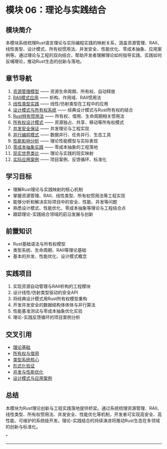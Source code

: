 ﻿# 模块 06：理论与实践结合

## 模块简介

本模块系统梳理Rust语言理论与实际编程实践的映射关系，涵盖资源管理、RAII、线性类型、设计模式、所有权惯用法、并发安全、性能优化、零成本抽象、应用案例等。通过理论与工程的双向结合，帮助开发者理解理论如何指导实践、实践如何反哺理论，推动Rust生态的创新与落地。

## 章节导航

1. [资源管理模型](./01_resource_management.md) —— 资源生命周期、所有权、自动释放
2. [RAII模式应用](./02_raii_patterns.md) —— 析构、作用域、RAII惯用法
3. [线性类型实践](./03_linear_types_practice.md) —— 线性/仿射类型在工程中的应用
4. [设计模式与所有权系统](./04_design_patterns.md) —— 经典设计模式与Rust所有权的结合
5. [Rust特有惯用法](./05_rust_idioms.md) —— 所有权、借用、生命周期相关惯用法
6. [所有权设计模式](./06_ownership_patterns.md) —— 资源独占、共享、移动等所有权模式
7. [并发安全保证](./07_concurrency_safety.md) —— 并发理论与工程实现
8. [并行编程模式](./08_parallel_patterns.md) —— 数据并行、任务并行、生态工具
9. [性能影响分析](./09_performance_impact.md) —— 理论性能模型与实际表现
10. [零成本抽象实践](./10_zero_cost_abstractions.md) —— 零成本抽象的工程落地
11. [现实世界类比](./11_real_world_analogies.md) —— 理论与实践的现实映射
12. [实际应用案例](./12_practical_applications.md) —— 项目案例、反馈循环、标准化

## 学习目标

- 理解Rust理论与实践映射的核心机制
- 掌握资源管理、RAII、线性类型、所有权惯用法等工程实现
- 能够分析和解决实际项目中的安全、性能、并发等问题
- 熟悉设计模式、性能优化、零成本抽象等理论与工程结合点
- 跟踪理论-实践结合领域的前沿发展与创新

## 前置知识

- Rust基础语法与所有权模型
- 类型系统、生命周期、RAII等理论基础
- 基本的并发、性能优化、设计模式概念

## 实践项目

1. 实现资源自动管理与RAII析构的工程模块
2. 设计线性/仿射类型驱动的安全API
3. 将经典设计模式用Rust所有权模型重构
4. 开发并发安全的数据结构体体体与并行算法
5. 性能基准测试与零成本抽象优化实验
6. 理论-实践反馈循环的项目案例分析

## 交叉引用

- [理论基础](../01_theory_foundations/)
- [所有权与借用](../01_ownership_borrowing/)
- [类型系统核心](../03_type_system_core/)
- [形式化验证](../05_formal_verification/)
- [并发与性能优化](../05_concurrency/)
- [设计模式与应用案例](../09_design_patterns/)

## 总结

本模块为Rust理论创新与工程实践落地提供桥梁。通过系统梳理资源管理、RAII、线性类型、所有权惯用法、并发安全、性能优化等机制，开发者可实现高安全、高性能、可维护的系统级开发。理论-实践结合的持续演进将推动Rust生态在多领域的创新与标准化。

"

---
